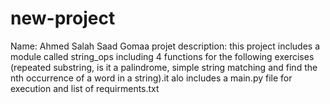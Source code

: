 # new-project

Name: Ahmed Salah Saad Gomaa
projet description: this project includes a module called string_ops including 4 functions for the following exercises (repeated substring, is it a palindrome, simple string matching and find the nth occurrence of a word in a string).it alo includes a main.py file for execution and list of requirments.txt 
